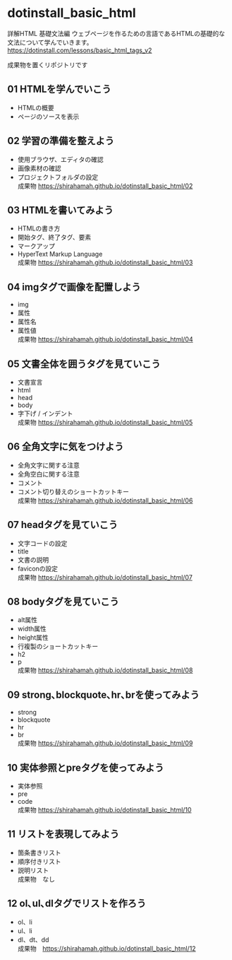 # dotinstall_basic_html

詳解HTML 基礎文法編
ウェブページを作るための言語であるHTMLの基礎的な文法について学んでいきます。
https://dotinstall.com/lessons/basic_html_tags_v2

成果物を置くリポジトリです

## 01 HTMLを学んでいこう
- HTMLの概要
- ページのソースを表示

## 02 学習の準備を整えよう
- 使用ブラウザ、エディタの確認
- 画像素材の確認
- プロジェクトフォルダの設定  
成果物 https://shirahamah.github.io/dotinstall_basic_html/02

## 03 HTMLを書いてみよう
- HTMLの書き方
- 開始タグ、終了タグ、要素
- マークアップ
- HyperText Markup Language  
成果物 https://shirahamah.github.io/dotinstall_basic_html/03

## 04 imgタグで画像を配置しよう
- img
- 属性
- 属性名
- 属性値  
成果物 https://shirahamah.github.io/dotinstall_basic_html/04

## 05 文書全体を囲うタグを見ていこう
- 文書宣言
- html
- head
- body
- 字下げ / インデント  
成果物 https://shirahamah.github.io/dotinstall_basic_html/05

## 06 全角文字に気をつけよう
- 全角文字に関する注意
- 全角空白に関する注意
- コメント
- コメント切り替えのショートカットキー  
成果物 https://shirahamah.github.io/dotinstall_basic_html/06

## 07 headタグを見ていこう
- 文字コードの設定
- title
- 文書の説明
- faviconの設定  
成果物 https://shirahamah.github.io/dotinstall_basic_html/07

## 08 bodyタグを見ていこう 
- alt属性
- width属性
- height属性
- 行複製のショートカットキー
- h2
- p  
成果物 https://shirahamah.github.io/dotinstall_basic_html/08


## 09 strong､blockquote､hr､brを使ってみよう 
- strong
- blockquote
- hr
- br  
成果物 https://shirahamah.github.io/dotinstall_basic_html/09

## 10 実体参照とpreタグを使ってみよう
- 実体参照
- pre
- code  
成果物 https://shirahamah.github.io/dotinstall_basic_html/10

## 11 リストを表現してみよう
- 箇条書きリスト
- 順序付きリスト
- 説明リスト  
成果物　なし

## 12 ol､ul､dlタグでリストを作ろう
- ol、li
- ul、li
- dl、dt、dd  
成果物　https://shirahamah.github.io/dotinstall_basic_html/12